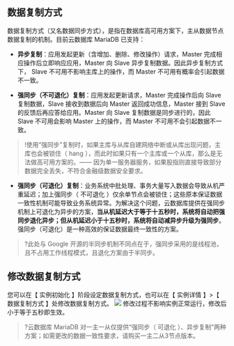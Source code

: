 ## 数据复制方式
数据复制方式（又名数据同步方式），是指在数据库高可用方案下，主从数据节点数据复制的机制。目前云数据库 MariaDB 已支持：


- **异步复制**：应用发起更新（含增加、删除、修改操作）请求，Master 完成相应操作后立即响应应用，Master 向 Slave 异步复制数据。因此异步复制方式下， Slave 不可用不影响主库上的操作，而 Master 不可用有概率会引起数据不一致。


- **强同步（不可退化）复制**：应用发起更新请求，Master 完成操作后向 Slave 复制数据，Slave 接收到数据后向 Master 返回成功信息，Master 接到 Slave 的反馈后再应答给应用。Master 向 Slave 复制数据是同步进行的，因此 Slave 不可用会影响 Master 上的操作，而 Master 不可用不会引起数据不一致。
>!使用“强同步”复制时，如果主库与从库自建网络中断或从库出现问题，主库也会被锁住（ hang ），而此时如果只有一个主库或一个从库，那么是无法做高可用方案的。—— 因为单一服务器服务，如果股指则直接导致部分数据完全丢失，不符合金融级数据安全要求。

- **强同步（可退化）复制**：业务系统中批处理、事务大量写入数据会导致从机严重延迟；加上强同步（ 不可退化 ）仅余单节点会被锁住；这些原本保证数据一致性机制可能导致业务系统异常。为解决这个问题，云数据库提供在强同步机制上可退化为异步的方案，**当从机延迟大于等于十五秒时，系统将自动把强同步退化异步；但从机延迟小于十五秒时，系统将自动减异步升级为强同步**。强同步（可退化）是一种高效的保证数据最终一致性的方案。
>?此处与 Google 开源的半同步机制不同点在于，强同步采用的是线程池，且不占用工作线程模式，且退化方案由于半同步。


## 修改数据复制方式

您可以在【 实例初始化 】阶段设定数据复制方式，也可以在【 实例详情 】>【 数据复制方式 】处修改数据复制方式。
![](https://main.qcloudimg.com/raw/b6615ccea64d84042aefd58ce33e3c46.png)
修改过程不影响实例正常运行，修改后小于等于五秒即生效。

>?云数据库 MariaDB 对一主一从仅提供“强同步（ 可退化 ）、异步复制”两种方案；如需更改的数据一致性要求，请购买一主二从3节点版本。
